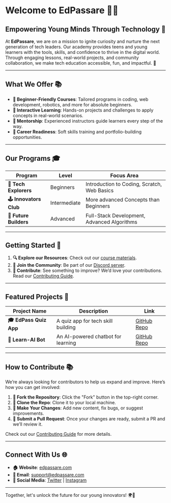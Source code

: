 # Welcome to EdPassare 🌟🌐

## Empowering Young Minds Through Technology 🎒

At **EdPassare**, we are on a mission to ignite curiosity and nurture the next generation of tech leaders. Our academy provides teens and young learners with the tools, skills, and confidence to thrive in the digital world. Through engaging lessons, real-world projects, and community collaboration, we make tech education accessible, fun, and impactful. 🚀

---

## What We Offer 📚

- **🔧 Beginner-Friendly Courses**: Tailored programs in coding, web development, robotics, and more for absolute beginners.
- **🔮 Interactive Learning**: Hands-on projects and challenges to apply concepts in real-world scenarios.
- **🤝 Mentorship**: Experienced instructors guide learners every step of the way.
- **🎨 Career Readiness**: Soft skills training and portfolio-building opportunities.

---

## Our Programs 🎓

| Program               | Level      | Focus Area                       |
|-----------------------|----------------|-----------------------------------|
| **🌟 Tech Explorers**    | Beginners    | Introduction to Coding, Scratch, Web Basics |
| **🕹️ Innovators Club**   | Intermediate    | More advanced Concepts than Beginners   |
| **🚀 Future Builders**   | Advanced    | Full-Stack Development, Advanced Algorithms |

---

## Getting Started 🚀

1. **🔍 Explore our Resources**: Check out our [course materials](https://github.com/EdPassare/courses).
2. **🤝 Join the Community**: Be part of our [Discord server](https://discord.com/invite/edpassare).
3. **🚩 Contribute**: See something to improve? We’d love your contributions. Read our [Contributing Guide](CONTRIBUTING.md).

---

## Featured Projects 🎨

| Project Name          | Description                          | Link                                    |
|-----------------------|--------------------------------------|-----------------------------------------|
| **🎓 EdPass Quiz App**   | A quiz app for tech skill building   | [GitHub Repo](https://github.com/EdPassare/quiz-app) |
| **🤖 Learn-AI Bot**      | An AI-powered chatbot for learning   | [GitHub Repo](https://github.com/EdPassare/learn-ai-bot) |

---

## How to Contribute 📚

We’re always looking for contributors to help us expand and improve. Here’s how you can get involved:

1. **🔄 Fork the Repository**: Click the "Fork" button in the top-right corner.
2. **📂 Clone the Repo**: Clone it to your local machine.
3. **🔧 Make Your Changes**: Add new content, fix bugs, or suggest improvements.
4. **🚪 Submit a Pull Request**: Once your changes are ready, submit a PR and we’ll review it.

Check out our [Contributing Guide](CONTRIBUTING.md) for more details.

---

## Connect With Us 🌐

- **🏠 Website**: [edpassare.com](https://www.edpassare.com)
- **📧 Email**: support@edpassare.com
- **🕺 Social Media**: [Twitter](https://twitter.com/edpassare) | [Instagram](https://instagram.com/edpassare)

---

Together, let's unlock the future for our young innovators! 🌍💚
